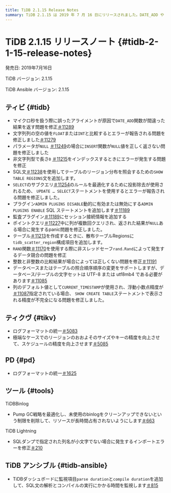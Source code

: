```yaml
---
title: TiDB 2.1.15 Release Notes
summary: TiDB 2.1.15 は 2019 年 7 月 16 日にリリースされました。DATE_ADD や INSERT などの関数の問題の修正、SHOW TABLE REGIONS などの新しい SQL ステートメントの追加、Audit プラグインの強化など、さまざまなバグ修正と改善が含まれています。TiKV と PD も更新され、ログ形式が統一され、精度が向上しました。さらに、TiDB BinlogとTiDB Lightningが最適化され、TiDB Ansible に新しい監視項目が追加されました。
---
```


# TiDB 2.1.15 リリースノート {#tidb-2-1-15-release-notes}

発売日: 2019年7月16日

TiDB バージョン: 2.1.15

TiDB Ansible バージョン: 2.1.15

## ティビ {#tidb}

-   マイクロ秒を扱う際に誤ったアライメントが原因で`DATE_ADD`関数が間違った結果を返す問題を修正[＃11289](https://github.com/pingcap/tidb/pull/11289)
-   文字列列の空の値を`FLOAT`または`INT`と比較するとエラーが報告される問題を修正しました[＃11279](https://github.com/pingcap/tidb/pull/11279)
-   パラメータが`NULL` [＃11249](https://github.com/pingcap/tidb/pull/11249)の場合に`INSERT`関数が`NULL`値を正しく返さない問題を修正しました
-   非文字列型で長さ`0` [＃11215](https://github.com/pingcap/tidb/pull/11215)をインデックスするときにエラーが発生する問題を修正
-   SQL文[＃11238](https://github.com/pingcap/tidb/pull/11238)を使用してテーブルのリージョン分布を照会するための`SHOW TABLE REGIONS`文を追加します。
-   `SELECT`のサブクエリ[＃11254](https://github.com/pingcap/tidb/pull/11254)のルールを最適化するために投影除去が使用されるため、 `UPDATE … SELECT`ステートメントを使用するとエラーが報告される問題を修正しました。
-   プラグイン`ADMIN PLUGINS DISABLE`動的に有効または無効にする`ADMIN PLUGINS ENABLE` SQL ステートメントを追加します[＃11189](https://github.com/pingcap/tidb/pull/11189)
-   監査プラグイン[＃11189](https://github.com/pingcap/tidb/pull/11189)にセッション接続情報を追加する
-   ポイントクエリ[＃11227](https://github.com/pingcap/tidb/pull/11227)中に列が複数回クエリされ、返された結果が`NULL`ある場合に発生するpanic問題を修正しました。
-   テーブル[＃11213](https://github.com/pingcap/tidb/pull/11213)を作成するときに、散布テーブルRegionsに`tidb_scatter_region`構成項目を追加します。
-   `RAND`関数[＃11170](https://github.com/pingcap/tidb/pull/11170)を使用する際に非スレッドセーフ`rand.Rand`によって発生するデータ競合の問題を修正
-   整数と非整数の比較結果が場合によっては正しくない問題を修正[＃11191](https://github.com/pingcap/tidb/pull/11191)
-   データベースまたはテーブルの照合順序順序の変更をサポートしますが、データベース/テーブルの文字セットは UTF-8 または utf8mb4 である必要があります[＃11085](https://github.com/pingcap/tidb/pull/11085)
-   列のデフォルト値として`CURRENT_TIMESTAMP`が使用され、浮動小数点精度が[＃11087](https://github.com/pingcap/tidb/pull/11087)指定されている場合、 `SHOW CREATE TABLE`ステートメントで表示される精度が不完全になる問題を修正しました。

## ティクヴ {#tikv}

-   ログフォーマットの統一[＃5083](https://github.com/tikv/tikv/pull/5083)
-   極端なケースでのリージョンのおおよそのサイズやキーの精度を向上させて、スケジュールの精度を向上させます[＃5085](https://github.com/tikv/tikv/pull/5085)

## PD {#pd}

-   ログフォーマットの統一[＃1625](https://github.com/pingcap/pd/pull/1625)

## ツール {#tools}

TiDBBinlog

-   Pump GC戦略を最適化し、未使用のbinlogをクリーンアップできないという制限を削除して、リソースが長時間占有されないようにします[＃663](https://github.com/pingcap/tidb-binlog/pull/663)

TiDB Lightning

-   SQLダンプで指定された列名が小文字でない場合に発生するインポートエラーを修正[＃210](https://github.com/pingcap/tidb-lightning/pull/210)

## TiDB アンシブル {#tidb-ansible}

-   TiDBダッシュボードに監視項目`parse duration`と`compile duration`を追加して、SQL文の解析とコンパイルの実行にかかる時間を監視します[＃815](https://github.com/pingcap/tidb-ansible/pull/815)
